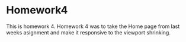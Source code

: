 # Homework4
 This is homework 4. Homework 4 was to take the Home page from last weeks asignment and make it responsive to the viewport shrinking.

